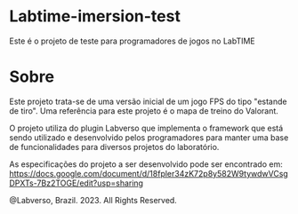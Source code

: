 # Labtime-imersion-test

Este é o projeto de teste para programadores de jogos no LabTIME

# Sobre

Este projeto trata-se de uma versão inicial de um jogo FPS do tipo "estande de tiro". Uma referência para este projeto é o mapa de treino do Valorant.

O projeto utiliza do plugin Labverso que implementa o framework que está sendo utilizado e desenvolvido pelos programadores para manter uma base de 
funcionalidades para diversos projetos do laboratório.

As especificações do projeto a ser desenvolvido pode ser encontrado em:
https://docs.google.com/document/d/18fpler34zK72p8y582W9tywdwVCsgDPXTs-7Bz2TOGE/edit?usp=sharing

@Labverso, Brazil. 2023. All Rights Reserved.